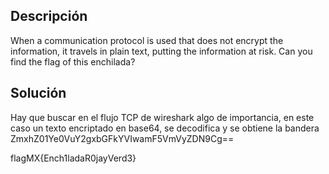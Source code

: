 ## Descripción 
When a communication protocol is used that does not encrypt the information, it travels in plain text, putting the information at risk. Can you find the flag of this enchilada?

## Solución
Hay que buscar en el flujo TCP de wireshark algo de importancia, en este caso un texto encriptado en base64, se decodifica y se obtiene la bandera
ZmxhZ01Ye0VuY2gxbGFkYVIwamF5VmVyZDN9Cg==

flagMX{Ench1ladaR0jayVerd3}
